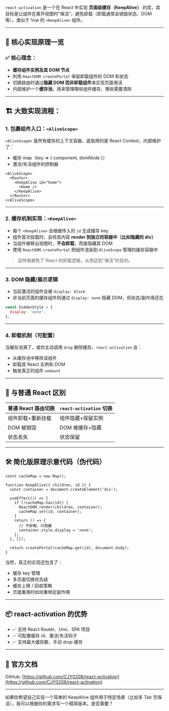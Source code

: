 `react-activation` 是一个在 React 中实现 **页面级缓存（KeepAlive）** 的库，其目标是让组件在离开视图时“保活”，避免卸载（卸载通常会销毁状态、DOM 等）。类似于 Vue 的 `<KeepAlive>` 组件。

---

## 🧠 核心实现原理一览

### ✅ 核心理念：

* **缓存组件实例及其 DOM 节点**
* 利用 `ReactDOM.createPortal` 保留卸载组件的 DOM 和状态
* 切换路由时通过**隐藏 DOM 而非卸载组件**来实现页面保活
* 内部维护一个**缓存池**，用来管理哪些组件缓存，哪些需要清除

---

## 🏗️ 大致实现流程：

### 1. 包裹组件入口：`<AliveScope>`

`<AliveScope>` 是所有缓存的上下文容器，底层用的是 React Context，内部维护了：

* 缓存 map（key => { component, domNode }）
* 激活/失活组件的控制器

```tsx
<AliveScope>
  <Router>
    <KeepAlive id="home">
      <Home />
    </KeepAlive>
  </Router>
</AliveScope>
```

---

### 2. 缓存机制实现：`<KeepAlive>`

* 每个 `<KeepAlive>` 会根据传入的 `id` 生成缓存 key
* 组件首次挂载时，会将其内容 **render 到独立的容器中（比如隐藏的 div）**
* 当组件被移出视图时，**不会卸载**，而是隐藏其 DOM
* 使用 `ReactDOM.createPortal` 把组件渲染到 `AliveScope` 管理的缓存容器中

> 这样做避免了 React 的卸载逻辑，从而达到“保活”的目的。

---

### 3. DOM 隐藏/展示逻辑

* 当前激活的组件会被 `display: block`
* 非当前页面的缓存组件则通过 `display: none` 隐藏 DOM，但状态/副作用还在

```js
const hiddenStyle = {
  display: 'none',
};
```

---

### 4. 卸载机制（可配置）

当缓存池满了，或你主动调用 `drop` 删除缓存，`react-activation` 会：

* 从缓存池中移除该组件
* 卸载其 React 实例和 DOM
* 触发真正的组件 `unmount`

---

## 🧩 与普通 React 区别

| 普通 React 路由切换 | `react-activation` 切换 |
| ------------- | --------------------- |
| 组件卸载+重新挂载     | 组件隐藏+保留实例             |
| DOM 被销毁       | DOM 被缓存+隐藏            |
| 状态丢失          | 状态保留                  |

---

## 🛠️ 简化版原理示意代码（伪代码）

```tsx
const cacheMap = new Map();

function KeepAlive({ children, id }) {
  const container = document.createElement('div');

  useEffect(() => {
    if (!cacheMap.has(id)) {
      ReactDOM.render(children, container);
      cacheMap.set(id, container);
    }
    return () => {
      // 不卸载，只隐藏
      container.style.display = 'none';
    };
  }, []);

  return createPortal(cacheMap.get(id), document.body);
}
```

当然，真正的实现还包含了：

* 缓存 key 管理
* 多页面切换优先级
* 缓存上限 / 回收策略
* 页面重用时如何重绑定副作用

---

## 📦 react-activation 的优势

* ✅ 支持 React Router、Umi、SPA 项目
* ✅ 可配置缓存 id、激活/失活钩子
* ✅ 支持最大缓存数、手动 drop 缓存

---

## 🔗 官方文档

GitHub: [https://github.com/CJY0208/react-activation](https://github.com/CJY0208/react-activation)

---

如果你希望自己实现一个简单的 KeepAlive 组件用于特定场景（比如多 Tab 页保活），我可以根据你的需求写一个精简版本。是否需要？
